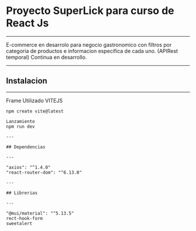 # Proyecto SuperLick para curso de React Js

---

E-commerce en desarrolo para negocio gastronomico con filtros por categoria de productos e informacion especifica de cada uno.
(APIRest temporal)
Continua en desarrollo.

---

## Instalacion

---

Frame Utilizado VITEJS

```
npm create vite@latest

Lanzamiento
npm run dev

---

## Dependencias

---

"axios": "^1.4.0"
"react-router-dom": "^6.13.0"

---

## Librerias

---

"@mui/material": "^5.13.5"
rect-hook-form
sweetalert

```

```

```
